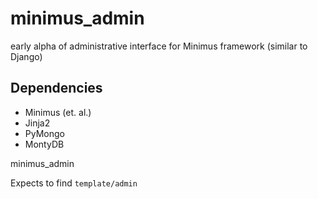 # minimus_admin
early alpha of administrative interface for Minimus framework (similar to Django)

## Dependencies

* Minimus (et. al.)
* Jinja2
* PyMongo
* MontyDB

minimus_admin

Expects to find `template/admin`
